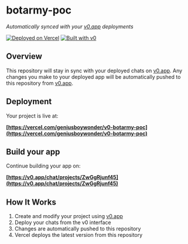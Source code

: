 # botarmy-poc

*Automatically synced with your [v0.app](https://v0.app) deployments*

[![Deployed on Vercel](https://img.shields.io/badge/Deployed%20on-Vercel-black?style=for-the-badge&logo=vercel)](https://vercel.com/geniusboywonder/v0-botarmy-poc)
[![Built with v0](https://img.shields.io/badge/Built%20with-v0.app-black?style=for-the-badge)](https://v0.app/chat/projects/ZwGgRjunf45)

## Overview

This repository will stay in sync with your deployed chats on [v0.app](https://v0.app).
Any changes you make to your deployed app will be automatically pushed to this repository from [v0.app](https://v0.app).

## Deployment

Your project is live at:

**[https://vercel.com/geniusboywonder/v0-botarmy-poc](https://vercel.com/geniusboywonder/v0-botarmy-poc)**

## Build your app

Continue building your app on:

**[https://v0.app/chat/projects/ZwGgRjunf45](https://v0.app/chat/projects/ZwGgRjunf45)**

## How It Works

1. Create and modify your project using [v0.app](https://v0.app)
2. Deploy your chats from the v0 interface
3. Changes are automatically pushed to this repository
4. Vercel deploys the latest version from this repository